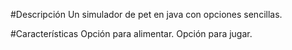 #Descripción
Un simulador de pet en java con opciones sencillas. 

#Características
Opción para alimentar.
Opción para jugar.
